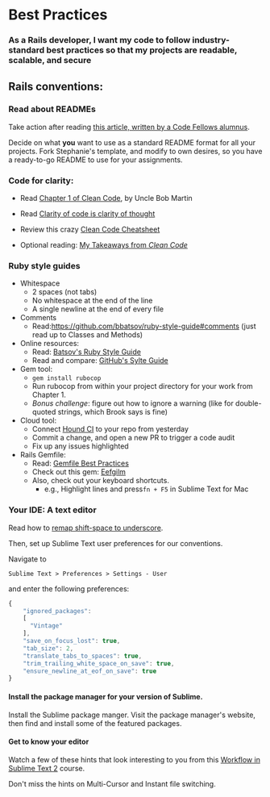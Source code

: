 # Best Practices

### As a Rails developer, I want my code to follow industry-standard best practices so that my projects are readable, scalable, and secure

## Rails conventions:
### Read about READMEs
Take action after reading [this article, written by a Code Fellows alumnus](http://www.stephaniehekker.com/why-you-should-write-a-readme-for-your-application/).

Decide on what **you** want to use as a standard README format for all your projects. Fork Stephanie's template, and modify to own desires, so you have a ready-to-go README to use for your assignments.

### Code for clarity:

- Read [Chapter 1 of Clean Code](https://www.dropbox.com/s/y9jxxvlgnbocvn7/Chapter%201%20-%20Clean%20Code%20-%20A%20Handbook%20of%20Agile%20Software%20Craftsmanship.pdf), by Uncle Bob Martin

- Read [Clarity of code is clarity of thought](http://agile.dzone.com/news/clarity-code-clarity-thought)

- Review this crazy [Clean Code Cheatsheet](http://www.planetgeek.ch/wp-content/uploads/2013/06/Clean-Code-V2.2.pdf)

- Optional reading: [My Takeaways from *Clean Code*](https://medium.com/on-coding/a70ca8382884)

### Ruby style guides
- Whitespace
    - 2 spaces (not tabs)
    - No whitespace at the end of the line
    - A single newline at the end of every file
- Comments
    - Read:https://github.com/bbatsov/ruby-style-guide#comments (just read up to Classes and Methods)
- Online resources:
    - Read: [Batsov's Ruby Style Guide](https://github.com/bbatsov/ruby-style-guide)
    - Read and compare: [GitHub's Sylte Guide](https://github.com/styleguide)
- Gem tool:
    - `gem install rubocop`
    - Run rubocop from within your project directory for your work from Chapter 1.
    - *Bonus challenge*: figure out how to ignore a warning (like for double-quoted strings, which Brook says is fine)
- Cloud tool:
    - Connect [Hound CI](https://houndci.com) to your repo from yesterday
    - Commit a change, and open a new PR to trigger a code audit
    - Fix up any issues highlighted
- Rails Gemfile:
    - Read: [Gemfile Best Practices](http://mcdowall.info/posts/gemfile-best-practices-and-discourse/)
    - Check out this gem: [Eefgilm](https://github.com/enilsen16/Eefgilm)
    - Also, check out your keyboard shortcuts.
      - e.g., Highlight lines and press`fn + F5` in Sublime Text for Mac

### Your IDE: A text editor

Read how to [remap shift-space to underscore](http://gfxmonk.net/2009/01/29/remap-shiftspace-to-underscore.html).

Then, set up Sublime Text user preferences for our conventions.

Navigate to

    Sublime Text > Preferences > Settings - User

and enter the following preferences:

```javascript
{
    "ignored_packages":
    [
      "Vintage"
    ],
    "save_on_focus_lost": true,
    "tab_size": 2,
    "translate_tabs_to_spaces": true,
    "trim_trailing_white_space_on_save": true,
    "ensure_newline_at_eof_on_save": true
}
```

#### Install the package manager for your version of Sublime.

Install the Sublime package manger. Visit the package manager's website, then find and install some of the featured packages.

#### Get to know your editor

Watch a few of these hints that look interesting to you from this [Workflow in Sublime Text 2](http://code.tutsplus.com/courses/perfect-workflow-in-sublime-text-2) course.

Don't miss the hints on Multi-Cursor and Instant file switching.

